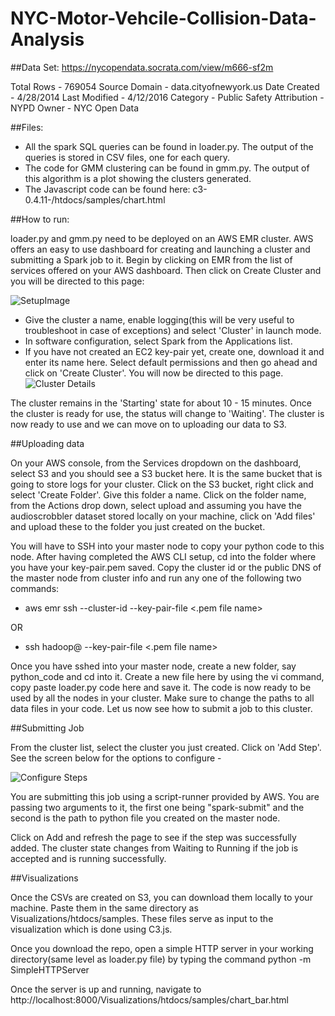 # NYC-Motor-Vehcile-Collision-Data-Analysis

##Data Set:
https://nycopendata.socrata.com/view/m666-sf2m

Total Rows - 769054
Source Domain - data.cityofnewyork.us
Date Created - 4/28/2014
Last Modified - 4/12/2016
Category - Public Safety
Attribution - NYPD
Owner - NYC Open Data


##Files:

* All the spark SQL queries can be found in loader.py. The output of the queries is stored in CSV files, one for each query.
* The code for GMM clustering can be found in gmm.py. The output of this algorithm is a plot showing the clusters generated. 
* The Javascript code can be found here: c3-0.4.11-/htdocs/samples/chart.html

##How to run:

loader.py and gmm.py need to be deployed on an AWS EMR cluster. 
AWS offers an easy to use dashboard for creating and launching a cluster and submitting a Spark job to it. Begin by clicking on EMR from the list of services offered on your AWS dashboard. Then click on Create Cluster and you will be directed to this page: 

![SetupImage](http://i.imgur.com/arhxIA9.png)


* Give the cluster a name, enable logging(this will be very useful to troubleshoot in case of exceptions) and select 'Cluster' in launch mode. 
* In software configuration, select Spark from the Applications list. 
* If you have not created an EC2 key-pair yet, create one, download it and enter its name here. Select default permissions and then go ahead and click on 'Create Cluster'.
You will now be directed to this page.
![Cluster Details](http://i.imgur.com/7EQguTV.png)

The cluster remains in the 'Starting' state for about 10 - 15 minutes. Once the cluster is ready for use, the status will change to 'Waiting'. The cluster is now ready to use and we can move on to uploading our data to S3.


##Uploading data

On your AWS console, from the Services dropdown on the dashboard, select S3 and you should see a S3 bucket here. It is the same bucket that is going to store logs for your cluster. Click on the S3 bucket, right click and select 'Create Folder'. Give this folder a name. Click on the folder name, from the Actions drop down, select upload and assuming you have the audioscrobbler dataset stored locally on your machine, click on 'Add files' and upload these to the folder you just created on the bucket.

You will have to SSH into your master node to copy your python code to this node. After having completed the AWS CLI setup, cd into the folder where you have your key-pair.pem saved. Copy the cluster id or the public DNS of the master node from cluster info and run any one of the following two commands:

* aws emr ssh --cluster-id <id> --key-pair-file <.pem file name>

OR

* ssh hadoop@<public dns of master> --key-pair-file <.pem file name>

Once you have sshed into your master node, create a new folder, say python_code and cd into it. Create a new file here by using the vi command, copy paste loader.py code here and save it. The code is now ready to be used by all the nodes in your cluster. Make sure to change the paths to all data files in your code.  Let us now see how to submit a job to this cluster.

##Submitting Job

From the cluster list, select the cluster you just created. Click on 'Add Step'. See the screen below for the options to configure -

![Configure Steps](http://i.imgur.com/cUzMbUt.png)

You are submitting this job using a script-runner provided by AWS. You are passing two arguments to it, the first one being "spark-submit" and the second is the path to python file you created on the master node.

Click on Add and refresh the page to see if the step was successfully added. The cluster state changes from Waiting to Running if the job is accepted and is running successfully.

##Visualizations

Once the CSVs are created on S3, you can download them locally to your machine. Paste them in the same directory as Visualizations/htdocs/samples. These files serve as input to the visualization which is done using C3.js. 

Once you download the repo, open a simple HTTP server in your working directory(same level as loader.py file) by typing the command
python -m SimpleHTTPServer

Once the server is up and running, navigate to http://localhost:8000/Visualizations/htdocs/samples/chart_bar.html



